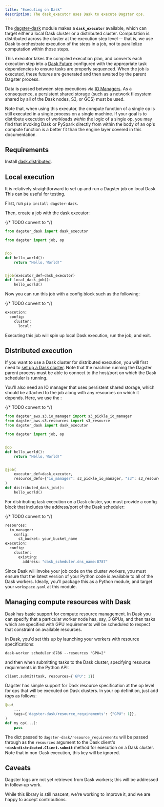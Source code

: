 ```yaml
---
title: "Executing on Dask"
description: The dask_executor uses Dask to execute Dagster ops.
---
```


The [dagster-dask](/api/python-api/libraries/dagster-dask) module makes a **`dask_executor`** available, which can target either a local Dask cluster or a distributed cluster. Computation is distributed across the cluster at the execution step level -- that is, we use Dask to orchestrate execution of the steps in a job, not to parallelize computation within those steps.

This executor takes the compiled execution plan, and converts each execution step into a [Dask Future](https://docs.dask.org/en/latest/futures.html) configured with the appropriate task dependencies to ensure tasks are properly sequenced. When the job is executed, these futures are generated and then awaited by the parent Dagster process.

Data is passed between step executions via [IO Managers](/guides/build/io-managers/). As a consequence, a persistent shared storage (such as a network filesystem shared by all of the Dask nodes, S3, or GCS) must be used.

Note that, when using this executor, the compute function of a single op is still executed in a single process on a single machine. If your goal is to distribute execution of workloads _within_ the logic of a single op, you may find that invoking Dask or PySpark directly from within the body of an op's compute function is a better fit than the engine layer covered in this documentation.

## Requirements

Install [dask.distributed](https://distributed.readthedocs.io/en/latest/install.html).

## Local execution

It is relatively straightforward to set up and run a Dagster job on local Dask. This can be useful for testing.

First, run `pip install dagster-dask`.

Then, create a job with the dask executor:

{/* TODO convert to <CodeExample> */}
```python file=/deploying/dask_hello_world.py startafter=start_local_job_marker endbefore=end_local_job_marker
from dagster_dask import dask_executor

from dagster import job, op


@op
def hello_world():
    return "Hello, World!"


@job(executor_def=dask_executor)
def local_dask_job():
    hello_world()
```

Now you can run this job with a config block such as the following:

{/* TODO convert to <CodeExample> */}
```python file=/deploying/dask_hello_world.yaml
execution:
  config:
    cluster:
      local:
```

Executing this job will spin up local Dask execution, run the job, and exit.

## Distributed execution

If you want to use a Dask cluster for distributed execution, you will first need to [set up a Dask cluster](https://distributed.readthedocs.io/en/latest/quickstart.html#setup-dask-distributed-the-hard-way). Note that the machine running the Dagster parent process must be able to connect to the host/port on which the Dask scheduler is running.

You'll also need an IO manager that uses persistent shared storage, which should be attached to the job along with any resources on which it depends. Here, we use the <PyObject section="libraries" module="dagster_aws" object="s3.s3_pickle_io_manager"/>:

{/* TODO convert to <CodeExample> */}

```python file=/deploying/dask_hello_world_distributed.py startafter=start_distributed_job_marker endbefore=end_distributed_job_marker
from dagster_aws.s3.io_manager import s3_pickle_io_manager
from dagster_aws.s3.resources import s3_resource
from dagster_dask import dask_executor

from dagster import job, op


@op
def hello_world():
    return "Hello, World!"


@job(
    executor_def=dask_executor,
    resource_defs={"io_manager": s3_pickle_io_manager, "s3": s3_resource},
)
def distributed_dask_job():
    hello_world()
```

For distributing task execution on a Dask cluster, you must provide a config block that includes the address/port of the Dask scheduler:

{/* TODO convert to <CodeExample> */}
```python file=/deploying/dask_remote.yaml
resources:
  io_manager:
    config:
      s3_bucket: your_bucket_name
execution:
  config:
    cluster:
      existing:
        address: "dask_scheduler.dns_name:8787"
```

Since Dask will invoke your job code on the cluster workers, you must ensure that the latest version of your Python code is available to all of the Dask workers. Ideally, you'll package this as a Python module, and target your `workspace.yaml` at this module.

## Managing compute resources with Dask

Dask has [basic support](https://distributed.dask.org/en/latest/resources.html) for compute resource management. In Dask you can specify that a particular worker node has, say, 3 GPUs, and then tasks which are specified with GPU requirements will be scheduled to respect that constraint on available resources.

In Dask, you'd set this up by launching your workers with resource specifications:

```shell
dask-worker scheduler:8786 --resources "GPU=2"
```

and then when submitting tasks to the Dask cluster, specifying resource requirements in the Python API:

```python
client.submit(task, resources={'GPU': 1})
```

Dagster has simple support for Dask resource specification at the op level for ops that will be executed on Dask clusters. In your op definition, just add _tags_ as follows:

```python
@op(
    ...
    tags={'dagster-dask/resource_requirements': {"GPU": 1}},
)
def my_op(...):
    pass
```

The dict passed to `dagster-dask/resource_requirements` will be passed through as the `resources` argument to the Dask client's **`~dask:distributed.Client.submit`** method for execution on a Dask cluster. Note that in non-Dask execution, this key will be ignored.

## Caveats

Dagster logs are not yet retrieved from Dask workers; this will be addressed in follow-up work.

While this library is still nascent, we're working to improve it, and we are happy to accept contributions.
